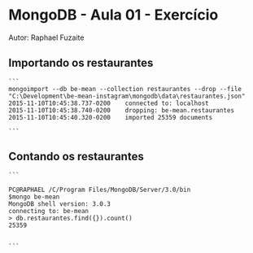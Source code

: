 ﻿# MongoDB - Aula 01 - Exercício
Autor: Raphael Fuzaite

## Importando os restaurantes

    ```
    mongoimport --db be-mean --collection restaurantes --drop --file "C:\Development\be-mean-instagram\mongodb\data\restaurantes.json"
    2015-11-10T10:45:38.737-0200    connected to: localhost
    2015-11-10T10:45:38.740-0200    dropping: be-mean.restaurantes
    2015-11-10T10:45:40.320-0200    imported 25359 documents

    ```

## Contando os restaurantes

    ```

    PC@RAPHAEL /C/Program Files/MongoDB/Server/3.0/bin
    $mongo be-mean
    MongoDB shell version: 3.0.3
    connecting to: be-mean
    > db.restaurantes.find({}).count()
    25359


    ```